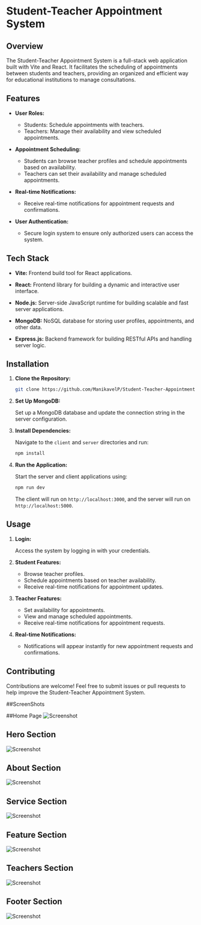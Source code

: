 # Student-Teacher Appointment System

## Overview

The Student-Teacher Appointment System is a full-stack web application built with Vite and React. It facilitates the scheduling of appointments between students and teachers, providing an organized and efficient way for educational institutions to manage consultations.

## Features

- **User Roles:**
  - Students: Schedule appointments with teachers.
  - Teachers: Manage their availability and view scheduled appointments.

- **Appointment Scheduling:**
  - Students can browse teacher profiles and schedule appointments based on availability.
  - Teachers can set their availability and manage scheduled appointments.

- **Real-time Notifications:**
  - Receive real-time notifications for appointment requests and confirmations.

- **User Authentication:**
  - Secure login system to ensure only authorized users can access the system.

## Tech Stack

- **Vite:** Frontend build tool for React applications.

- **React:** Frontend library for building a dynamic and interactive user interface.

- **Node.js:** Server-side JavaScript runtime for building scalable and fast server applications.

- **MongoDB:** NoSQL database for storing user profiles, appointments, and other data.

- **Express.js:** Backend framework for building RESTful APIs and handling server logic.


## Installation

1. **Clone the Repository:**

    ```bash
    git clone https://github.com/ManikavelP/Student-Teacher-Appointment.git
    ```

2. **Set Up MongoDB:**

    Set up a MongoDB database and update the connection string in the server configuration.

3. **Install Dependencies:**

    Navigate to the `client` and `server` directories and run:

    ```bash
    npm install
    ```

4. **Run the Application:**

    Start the server and client applications using:

    ```bash
    npm run dev
    ```

    The client will run on `http://localhost:3000`, and the server will run on `http://localhost:5000`.

## Usage

1. **Login:**

    Access the system by logging in with your credentials.

2. **Student Features:**

    - Browse teacher profiles.
    - Schedule appointments based on teacher availability.
    - Receive real-time notifications for appointment updates.

3. **Teacher Features:**

    - Set availability for appointments.
    - View and manage scheduled appointments.
    - Receive real-time notifications for appointment requests.

4. **Real-time Notifications:**

    - Notifications will appear instantly for new appointment requests and confirmations.


## Contributing

Contributions are welcome! Feel free to submit issues or pull requests to help improve the Student-Teacher Appointment System.

##ScreenShots

  ##Home Page
![Screenshot](WebImages/Screenshot%202023-12-02%20142435.png)
 
  ## Hero Section
![Screenshot](WebImages/Screenshot%202023-12-02%20142452.png)

  ## About Section
![Screenshot](WebImages/Screenshot%202023-12-02%20142507.png)


  ## Service Section
![Screenshot](WebImages/Screenshot%202023-12-02%20142521.png)


  ## Feature Section
![Screenshot](WebImages/Screenshot%202023-12-02%20142535.png)


  ## Teachers Section
![Screenshot](WebImages/Screenshot%202023-12-02%20142547.png)


  ## Footer Section 
![Screenshot](WebImages/Screenshot%202023-12-02%20142604.png)











